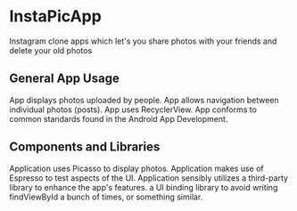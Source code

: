 # InstaPicApp

Instagram clone apps which let's you share photos with your friends and delete your old photos

## General App Usage

 App displays photos uploaded by people.
 App  allows navigation between individual photos (posts).
 App uses RecyclerView.
 App conforms to common standards found in the Android App Development.

## Components and Libraries

 Application uses Picasso to display photos.
 Application makes use of Espresso to test aspects of the UI.
 Application sensibly utilizes a third-party library to enhance the app's features.
 a UI binding library to avoid writing findViewById a bunch of times, or something similar.
